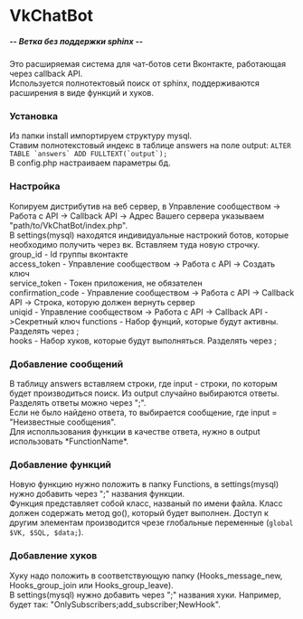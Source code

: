 # VkChatBot
##### -- Ветка без поддержки sphinx --  
Это расширяемая система для чат-ботов сети Вконтакте, работающая через callback API.   
Используется полнотектовый поиск от sphinx, поддерживаются расширения в виде функций и хуков.


### Установка 
Из папки install импортируем структуру mysql.  
Ставим полнотекстовый индекс в таблице answers на поле output:  ```ALTER TABLE `answers` ADD FULLTEXT(`output`);```  
В config.php настраиваем параметры бд.

### Настройка
Копируем дистрибутив на веб сервер, в Управление сообществом -> Работа с API -> Callback API -> Адрес Вашего сервера 
указываем "path/to/VkChatBot/index.php".  
В settings(mysql) находятся индивидуальные настрокий ботов, которые необходимо получить через вк.
Вставляем туда новую строчку.  
group_id - Id группы вконтакте  
access_token  - Управление сообществом -> Работа с API -> Создать ключ   
service_token  - Токен приложения, не обязателен  
confirmation_code - Управление сообществом -> Работа с API -> Callback API -> Строка, которую должен вернуть сервер    
uniqid - Управление сообществом -> Работа с API -> Callback API ->Секретный ключ
functions - Набор фунций, которые будут активны. Разделять через ;  
hooks - Набор хуков, которые будут выполняться. Разделять через ;  

### Добавление сообщений
В таблицу answers вставляем строки, где input - строки, по которым будет производиться поиск.
Из output случайно выбираются ответы. Разделять ответы можно через ";".  
Если не было найдено ответа, то выбирается сообщение, где input = "Неизвестные сообщения".  
Для исполльзования функции в качестве ответа, нужно в output использовать *FunctionName\*.

### Добавление функций
Новую функцию нужно положить в папку Functions, в settings(mysql) нужно добавить через ";" названия функции.  
Функция представляет собой класс, названый по имени файла. Класс должен содержать метод go(), который будет выполнен.
Доступ к другим элементам производится чрезе глобальные переменные (```global $VK, $SQL, $data;```).

### Добавление хуков
Хуку надо положить в соответствующую папку (Hooks_message_new, Hooks_group_join или  Hooks_group_leave).  
В settings(mysql) нужно добавить через ";" названия хуки. Например, будет так: "OnlySubscribers;add_subscriber;NewHook". 